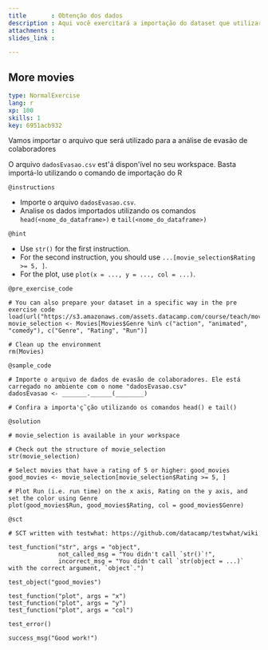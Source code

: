 ```yaml
---
title       : Obtenção dos dados
description : Aqui você exercitará a importação do dataset que utilizaremos no nosso estudo de caso 
attachments :
slides_link : 

---
```

## More movies

```yaml
type: NormalExercise
lang: r
xp: 100
skills: 1
key: 6951acb932
```

Vamos importar o arquivo que será utilizado para a análise de evasão de colaboradores 

O arquivo `dadosEvasao.csv` est'á dispon'ível no seu workspace. Basta importá-lo utilizando o comando de importação do R

`@instructions`
- Importe o arquivo `dadosEvasao.csv`.
- Analise os dados importados utilizando os comandos `head(<nome_do_dataframe>)` e `tail(<nome_do_dataframe>)`

`@hint`
- Use `str()` for the first instruction.
- For the second instruction, you should use `...[movie_selection$Rating >= 5, ]`.
- For the plot, use `plot(x = ..., y = ..., col = ...)`.

`@pre_exercise_code`
```{r}
# You can also prepare your dataset in a specific way in the pre exercise code
load(url("https://s3.amazonaws.com/assets.datacamp.com/course/teach/movies.RData"))
movie_selection <- Movies[Movies$Genre %in% c("action", "animated", "comedy"), c("Genre", "Rating", "Run")]

# Clean up the environment
rm(Movies)
```

`@sample_code`
```{r}
# Importe o arquivo de dados de evasão de colaboradores. Ele está carregado no ambiente com o nome "dadosEvasao.csv"
dadosEvasao <- _______.______(________)

# Confira a importa'ç˜ção utilizando os comandos head() e tail()

```

`@solution`
```{r}
# movie_selection is available in your workspace

# Check out the structure of movie_selection
str(movie_selection)

# Select movies that have a rating of 5 or higher: good_movies
good_movies <- movie_selection[movie_selection$Rating >= 5, ]

# Plot Run (i.e. run time) on the x axis, Rating on the y axis, and set the color using Genre
plot(good_movies$Run, good_movies$Rating, col = good_movies$Genre)
```

`@sct`
```{r}
# SCT written with testwhat: https://github.com/datacamp/testwhat/wiki

test_function("str", args = "object",
              not_called_msg = "You didn't call `str()`!",
              incorrect_msg = "You didn't call `str(object = ...)` with the correct argument, `object`.")

test_object("good_movies")

test_function("plot", args = "x")
test_function("plot", args = "y")
test_function("plot", args = "col")

test_error()

success_msg("Good work!")
```
